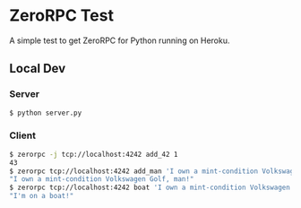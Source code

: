 # ZeroRPC Test

A simple test to get ZeroRPC for Python running on Heroku.

## Local Dev

### Server

```bash
$ python server.py
```

### Client
```bash
$ zerorpc -j tcp://localhost:4242 add_42 1
43
$ zerorpc tcp://localhost:4242 add_man 'I own a mint-condition Volkswagen Golf'
"I own a mint-condition Volkswagen Golf, man!"
$ zerorpc tcp://localhost:4242 boat 'I own a mint-condition Volkswagen Golf, man!'
"I'm on a boat!"
```
